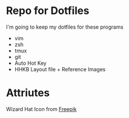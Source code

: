 # Repo for Dotfiles
I'm going to keep my dotfiles for these programs
* vim
* zsh
* tmux
* git
* Auto Hot Key
* HHKB Layout file + Reference Images

# Attriutes
Wizard Hat Icon from [Freepik](https://www.freepik.com/)
